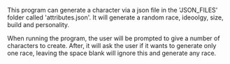 This program can generate a character via a json file in the 'JSON_FILES' folder called 'attributes.json'.
It will generate a random race, ideoolgy, size, build and personality.

When running the program, the user will be prompted to give a number of characters to create.
After, it will ask the user if it wants to generate only one race, leaving the space blank will ignore this and generate any race.
